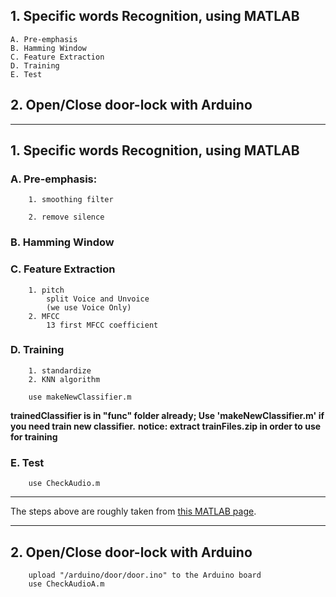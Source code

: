 ## 1. Specific words Recognition, using MATLAB
	A. Pre-emphasis
	B. Hamming Window
	C. Feature Extraction
	D. Training
	E. Test
## 2. Open/Close door-lock with Arduino

***
## 1. Specific words Recognition, using MATLAB
 ### A. Pre-emphasis:
		1. smoothing filter

		2. remove silence


 ### B. Hamming Window
 ### C. Feature Extraction
		1. pitch
			split Voice and Unvoice
			(we use Voice Only)
		2. MFCC
			13 first MFCC coefficient
			
 ### D. Training
		1. standardize
		2. KNN algorithm
		
		use makeNewClassifier.m
**trainedClassifier is in "func" folder already; Use 'makeNewClassifier.m' if you need train new classifier.**
**notice: extract trainFiles.zip in order to use for training**
		
 ### E. Test
		use CheckAudio.m
 
***
The steps above are roughly taken from [this MATLAB page](https://www.mathworks.com/help/audio/examples/speaker-identification-using-pitch-and-mfcc.html).
***
 ## 2. Open/Close door-lock with Arduino
		upload "/arduino/door/door.ino" to the Arduino board
		use CheckAudioA.m
		
